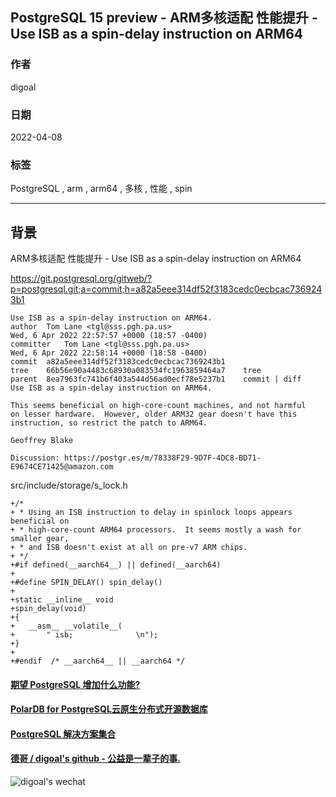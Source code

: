 ## PostgreSQL 15 preview - ARM多核适配 性能提升 - Use ISB as a spin-delay instruction on ARM64  
                                          
### 作者                                           
digoal                                                            
                        
### 日期                                                            
2022-04-08                                   
                       
### 标签                                                            
PostgreSQL , arm , arm64 , 多核 , 性能 , spin                
                                                            
----                                                            
                                                            
## 背景        
ARM多核适配 性能提升 - Use ISB as a spin-delay instruction on ARM64  
  
https://git.postgresql.org/gitweb/?p=postgresql.git;a=commit;h=a82a5eee314df52f3183cedc0ecbcac7369243b1  
  
```  
Use ISB as a spin-delay instruction on ARM64.  
author	Tom Lane <tgl@sss.pgh.pa.us>	  
Wed, 6 Apr 2022 22:57:57 +0000 (18:57 -0400)  
committer	Tom Lane <tgl@sss.pgh.pa.us>	  
Wed, 6 Apr 2022 22:58:14 +0000 (18:58 -0400)  
commit	a82a5eee314df52f3183cedc0ecbcac7369243b1  
tree	66b56e90a4483c68930a083534fc1963859464a7	tree  
parent	8ea7963fc741b6f403a544d56ad0ecf78e5237b1	commit | diff  
Use ISB as a spin-delay instruction on ARM64.  
  
This seems beneficial on high-core-count machines, and not harmful  
on lesser hardware.  However, older ARM32 gear doesn't have this  
instruction, so restrict the patch to ARM64.  
  
Geoffrey Blake  
  
Discussion: https://postgr.es/m/78338F29-9D7F-4DC8-BD71-E9674CE71425@amazon.com  
```  
  
  
src/include/storage/s_lock.h  
  
```  
+/*  
+ * Using an ISB instruction to delay in spinlock loops appears beneficial on  
+ * high-core-count ARM64 processors.  It seems mostly a wash for smaller gear,  
+ * and ISB doesn't exist at all on pre-v7 ARM chips.  
+ */  
+#if defined(__aarch64__) || defined(__aarch64)  
+  
+#define SPIN_DELAY() spin_delay()  
+  
+static __inline__ void  
+spin_delay(void)  
+{  
+   __asm__ __volatile__(  
+       " isb;              \n");  
+}  
+  
+#endif  /* __aarch64__ || __aarch64 */  
```  
  
  
#### [期望 PostgreSQL 增加什么功能?](https://github.com/digoal/blog/issues/76 "269ac3d1c492e938c0191101c7238216")
  
  
#### [PolarDB for PostgreSQL云原生分布式开源数据库](https://github.com/ApsaraDB/PolarDB-for-PostgreSQL "57258f76c37864c6e6d23383d05714ea")
  
  
#### [PostgreSQL 解决方案集合](https://yq.aliyun.com/topic/118 "40cff096e9ed7122c512b35d8561d9c8")
  
  
#### [德哥 / digoal's github - 公益是一辈子的事.](https://github.com/digoal/blog/blob/master/README.md "22709685feb7cab07d30f30387f0a9ae")
  
  
![digoal's wechat](../pic/digoal_weixin.jpg "f7ad92eeba24523fd47a6e1a0e691b59")
  
